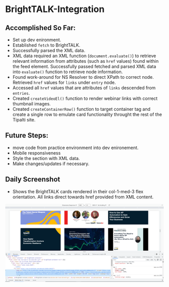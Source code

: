 # BrightTALK-Integration

## Accomplished So Far:
* Set up dev enironment.
* Established ```fetch``` to BrightTALK.
* Successfully parsed the XML data.
* XML data required an XML function (```document.evaluate()```) to retrieve relevant     information from attributes (such as ```href``` values) found within the feed element. Successfully passed fetched and parsed XML data into ```evaluate()``` function to retrieve node information. 
* Found work-around for NS Resolver to direct XPath to correct node. Retrieved ```href``` values for ```links``` under ```entry``` node.
* Accessed all ```href``` values that are attributes of ```links``` descended from ```entries```.
* Created ```createVideoEl()``` function to render webinar links with correct thumbnail images.
* Created ```createContainerRow()``` function to target container tag and create a single row to emulate card functionality throught the rest of the Tipalti site. 


## Future Steps:
 * move code from practice environment into dev enironement.
 * Mobile responsiveness
 * Style the section with XML data.
 * Make changes/updates if necessary.


 ## Daily Screenshot
 * Shows the BrightTALK cards rendered in their col-1-med-3 flex orientation. All links direct towards href provided from XML content. 

![day three image](./assets/img/day-3.PNG "Day Three")